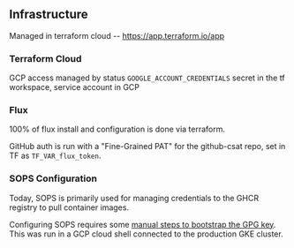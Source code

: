 ## Infrastructure

Managed in terraform cloud -- https://app.terraform.io/app

### Terraform Cloud

GCP access managed by status `GOOGLE_ACCOUNT_CREDENTIALS` secret in the tf workspace, service account in GCP

### Flux

100% of flux install and configuration is done via terraform.

GitHub auth is run with a "Fine-Grained PAT" for the github-csat repo, set in TF as `TF_VAR_flux_token`. 


### SOPS Configuration

Today, SOPS is primarily used for managing credentials to the GHCR registry to pull container images.

Configuring SOPS requires some [manual steps to bootstrap the GPG key](https://fluxcd.io/flux/guides/mozilla-sops/). This was run in a GCP cloud shell connected to the production GKE cluster.


